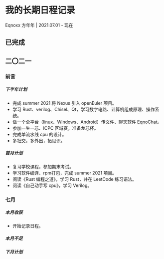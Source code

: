 # 我的长期日程记录 #
Eqnoxx 方年年 | 2021.07.01 - 现在  

## 已完成 ##

## 二〇二一 ##
### 前言 ###
##### 下半年计划 #####

- 完成 summer 2021 将 Nexus 引入 openEuler 项目。
- 学习 Rust、verilog、Chisel、Qt，学习数字电路、计算机组成原理、操作系统。  
- 做一个全平台（linux、Windows、Android）传文件、聊天软件 EqnoChat。
- 参加一生一芯、ICPC 区域赛，准备龙芯杯。
- 完成单流水线 cpu 的设计。
- 多社交，多外出，拓见识。

##### 首月计划 #####

- 复习学校课程，参加期末考试。
- 学习软件编译、rpm打包，完成 summer 2021 项目。
- 阅读《Rust 编程之道》，学习 Rust，并在 LeetCode 练习语法。
- 阅读《自己动手写 cpu》，学习 Verilog。

### 七月 ###
##### 本月收获 #####

- 开始记录日程。

##### 本月不足 #####
##### 下月计划 #####
